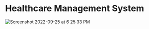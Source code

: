# Healthcare Management System

![Screenshot 2022-09-25 at 6 25 33 PM](https://user-images.githubusercontent.com/62926535/192168489-74a7878d-67df-4431-b21e-6951d3372e9b.png)

